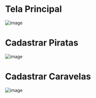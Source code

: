 # Tela Principal
![image](https://github.com/user-attachments/assets/f84cc180-e30c-49a9-b0bb-e6e6be227e2f)
# Cadastrar Piratas
![image](https://github.com/user-attachments/assets/47debaae-7fad-4023-964d-21edc41b9150)
# Cadastrar Caravelas
![image](https://github.com/user-attachments/assets/bee94a69-3a7d-409f-ae41-131adca6abca)
